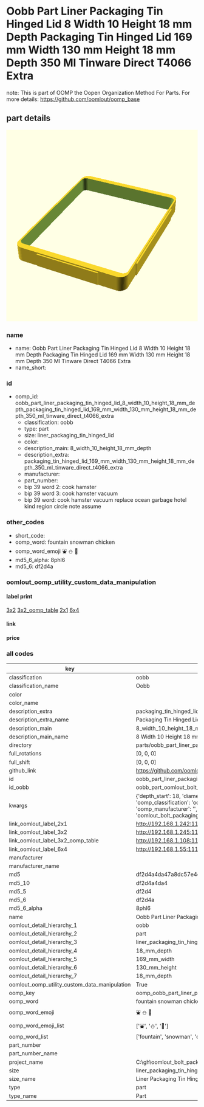 # Oobb Part Liner Packaging Tin Hinged Lid 8 Width 10 Height 18 mm Depth Packaging Tin Hinged Lid 169 mm Width 130 mm Height 18 mm Depth 350 Ml Tinware Direct T4066 Extra  

note: This is part of OOMP the Oopen Organization Method For Parts. For more details: https://github.com/oomlout/oomp_base

##  part details
  

[![](3dpr.png)](3dpr.png)





### name
* name: Oobb Part Liner Packaging Tin Hinged Lid 8 Width 10 Height 18 mm Depth Packaging Tin Hinged Lid 169 mm Width 130 mm Height 18 mm Depth 350 Ml Tinware Direct T4066 Extra
* name_short: 
### id
* oomp_id: oobb_part_liner_packaging_tin_hinged_lid_8_width_10_height_18_mm_depth_packaging_tin_hinged_lid_169_mm_width_130_mm_height_18_mm_depth_350_ml_tinware_direct_t4066_extra
  * classification: oobb
  * type: part
  * size: liner_packaging_tin_hinged_lid
  * color: 
  * description_main: 8_width_10_height_18_mm_depth
  * description_extra: packaging_tin_hinged_lid_169_mm_width_130_mm_height_18_mm_depth_350_ml_tinware_direct_t4066_extra
  * manufacturer: 
  * part_number: 
  * bip 39 word 2: cook hamster
  * bip 39 word 3: cook hamster vacuum
  * bip 39 word: cook hamster vacuum replace ocean garbage hotel kind region circle note assume

### other_codes
* short_code: 
* oomp_word: fountain snowman chicken
* oomp_word_emoji :fountain: :snowman: :chicken:
* md5_6_alpha: 8phl6
* md5_6: df2d4a






### oomlout_oomp_utility_custom_data_manipulation
#### label print
[3x2](http://192.168.1.245:1112/?label=oomp%208phl6)
[3x2_oomp_table](http://192.168.1.108:1112/?label=oomp%208phl6)
[2x1](http://192.168.1.242:1112/?label=oomp%208phl6)
[6x4](http://192.168.1.55:1112/?label=oomp%208phl6)    

#### link

                              

#### price







### all codes 
| key | value |  
| --- | --- |  
| classification | oobb |  
| classification_name | Oobb |  
| color |  |  
| color_name |  |  
| description_extra | packaging_tin_hinged_lid_169_mm_width_130_mm_height_18_mm_depth_350_ml_tinware_direct_t4066_extra |  
| description_extra_name | Packaging Tin Hinged Lid 169 mm Width 130 mm Height 18 mm Depth 350 Ml Tinware Direct T4066 Extra |  
| description_main | 8_width_10_height_18_mm_depth |  
| description_main_name | 8 Width 10 Height 18 mm Depth |  
| directory | parts/oobb_part_liner_packaging_tin_hinged_lid_8_width_10_height_18_mm_depth_packaging_tin_hinged_lid_169_mm_width_130_mm_height_18_mm_depth_350_ml_tinware_direct_t4066_extra |  
| full_rotations | [0, 0, 0] |  
| full_shift | [0, 0, 0] |  
| github_link | https://github.com/oomlout/oomlout_oomp_part_src/tree/main/parts/oobb_part_liner_packaging_tin_hinged_lid_8_width_10_height_18_mm_depth_packaging_tin_hinged_lid_169_mm_width_130_mm_height_18_mm_depth_350_ml_tinware_direct_t4066_extra |  
| id | oobb_part_liner_packaging_tin_hinged_lid_8_width_10_height_18_mm_depth_packaging_tin_hinged_lid_169_mm_width_130_mm_height_18_mm_depth_350_ml_tinware_direct_t4066_extra |  
| id_oobb | oobb_part_oomlout_bolt_packaging_tin_hinged_lid_liner_packaging_tin_hinged_lid_8_width_10_height_18_mm_depth_packaging_tin_hinged_lid_169_mm_width_130_mm_height_18_mm_depth_350_ml_tinware_direct_t4066_extra |  
| kwargs | {'depth_start': 18, 'diameter_bottom_bend': 1, 'extra': 'packaging_tin_hinged_lid_169_mm_width_130_mm_height_18_mm_depth_350_ml_tinware_direct_t4066', 'filter': '', 'height': 10, 'height_start': 169, 'modes': ['3dpr'], 'navigation': True, 'oomp_classification': 'oobb', 'oomp_color': '', 'oomp_description_extra': 'packaging_tin_hinged_lid_169_mm_width_130_mm_height_18_mm_depth_350_ml_tinware_direct_t4066_extra', 'oomp_description_main': '8_width_10_height_18_mm_depth', 'oomp_manufacturer': '', 'oomp_mode': 'oobb', 'oomp_part_number': '', 'oomp_run': False, 'oomp_size': 'liner_packaging_tin_hinged_lid', 'oomp_type': 'part', 'overwrite': True, 'thickness': 18, 'thickness_bead': 1.5, 'thickness_tin': 0.5, 'typ': 'all', 'type': 'oomlout_bolt_packaging_tin_hinged_lid_liner_packaging_tin_hinged_lid', 'width': 8, 'width_start': 129} |  
| link_oomlout_label_2x1 | http://192.168.1.242:1112/?label=oomp%208phl6 |  
| link_oomlout_label_3x2 | http://192.168.1.245:1112/?label=oomp%208phl6 |  
| link_oomlout_label_3x2_oomp_table | http://192.168.1.108:1112/?label=oomp%208phl6 |  
| link_oomlout_label_6x4 | http://192.168.1.55:1112/?label=oomp%208phl6 |  
| manufacturer |  |  
| manufacturer_name |  |  
| md5 | df2d4a4da47a8dc57e4c7b6de11a297d |  
| md5_10 | df2d4a4da4 |  
| md5_5 | df2d4 |  
| md5_6 | df2d4a |  
| md5_6_alpha | 8phl6 |  
| name | Oobb Part Liner Packaging Tin Hinged Lid 8 Width 10 Height 18 mm Depth Packaging Tin Hinged Lid 169 mm Width 130 mm Height 18 mm Depth 350 Ml Tinware Direct T4066 Extra |  
| oomlout_detail_hierarchy_1 | oobb |  
| oomlout_detail_hierarchy_2 | part |  
| oomlout_detail_hierarchy_3 | liner_packaging_tin_hinged_lid |  
| oomlout_detail_hierarchy_4 | 18_mm_depth |  
| oomlout_detail_hierarchy_5 | 169_mm_width |  
| oomlout_detail_hierarchy_6 | 130_mm_height |  
| oomlout_detail_hierarchy_7 | 18_mm_depth |  
| oomlout_oomp_utility_custom_data_manipulation | True |  
| oomp_key | oomp_oobb_part_liner_packaging_tin_hinged_lid_8_width_10_height_18_mm_depth_packaging_tin_hinged_lid_169_mm_width_130_mm_height_18_mm_depth_350_ml_tinware_direct_t4066_extra |  
| oomp_word | fountain snowman chicken |  
| oomp_word_emoji | :fountain: :snowman: :chicken: |  
| oomp_word_emoji_list | [':fountain:', ':snowman:', ':chicken:'] |  
| oomp_word_list | ['fountain', 'snowman', 'chicken'] |  
| part_number |  |  
| part_number_name |  |  
| project_name | C:\gh\oomlout_bolt_packaging_tin_hinged_lid |  
| size | liner_packaging_tin_hinged_lid |  
| size_name | Liner Packaging Tin Hinged Lid |  
| type | part |  
| type_name | Part |  
